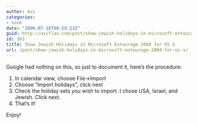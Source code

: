 ```yaml
---
author: Avi
categories:
- none
date: "2006-07-18T08:59:23Z"
guid: http://aviflax.com/post/show-jewish-holidays-in-microsoft-entourage-2004-for-os-x/
id: 363
title: Show Jewish Holidays in Microsoft Entourage 2004 for OS X
url: /post/show-jewish-holidays-in-microsoft-entourage-2004-for-os-x/
---
```

Google had nothing on this, so just to document it, here&#8217;s the procedure:

  1. In calendar view, choose File->Import
  2. Choose &#8220;Import holidays&#8221;, click next
  3. Check the holiday sets you wish to import. I chose USA, Israel, and Jewish. Click next.
  4. That&#8217;s it!

Enjoy!